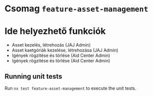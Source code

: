 # Csomag  `feature-asset-management`

# Ide helyezhető funkciók

- Asset kezelés, létrehozás (JAJ Admin)
- Asset kaetgóriák kezelése, létrehozása (JAJ Admin)
- Igények rögzítése és törlése (Aid Center Admin)
- Igények rögzítése és törlése (Aid Center Admin)

## Running unit tests

Run `nx test feature-asset-management` to execute the unit tests.
